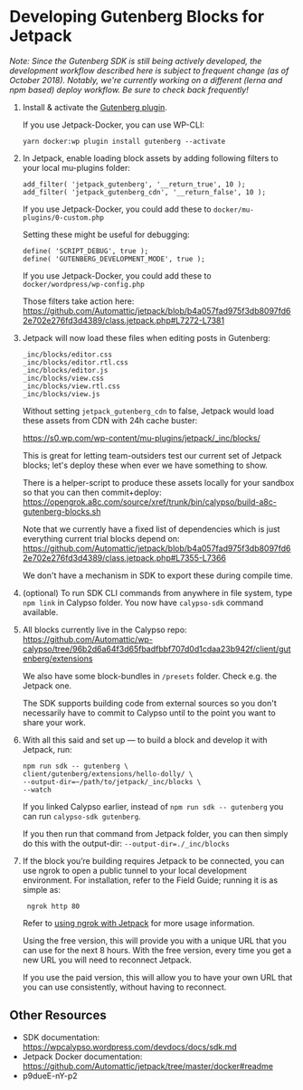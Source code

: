 # Developing Gutenberg Blocks for Jetpack

_Note: Since the Gutenberg SDK is still being actively developed, the development workflow described here is subject to frequent change (as of October 2018). Notably, we're currently working on a different (lerna and npm based) deploy workflow. Be sure to check back frequently!_

1.  Install & activate the [Gutenberg plugin](https://wordpress.org/plugins/gutenberg/).

    If you use Jetpack-Docker, you can use WP-CLI:

        yarn docker:wp plugin install gutenberg --activate

1.  In Jetpack, enable loading block assets by adding following filters to your local mu-plugins folder:

        add_filter( 'jetpack_gutenberg', '__return_true', 10 );
        add_filter( 'jetpack_gutenberg_cdn', '__return_false', 10 );

    If you use Jetpack-Docker, you could add these to `docker/mu-plugins/0-custom.php`

    Setting these might be useful for debugging:

        define( 'SCRIPT_DEBUG', true );
        define( 'GUTENBERG_DEVELOPMENT_MODE', true );

    If you use Jetpack-Docker, you could add these to `docker/wordpress/wp-config.php`

    Those filters take action here: https://github.com/Automattic/jetpack/blob/b4a057fad975f3db8097fd62e702e276fd3d4389/class.jetpack.php#L7272-L7381

1.  Jetpack will now load these files when editing posts in Gutenberg:

        _inc/blocks/editor.css
        _inc/blocks/editor.rtl.css
        _inc/blocks/editor.js
        _inc/blocks/view.css
        _inc/blocks/view.rtl.css
        _inc/blocks/view.js   

    Without setting `jetpack_gutenberg_cdn` to false, Jetpack would load these assets from CDN with 24h cache buster:

    https://s0.wp.com/wp-content/mu-plugins/jetpack/_inc/blocks/

    This is great for letting team-outsiders test our current set of Jetpack blocks; let's deploy these when ever we have something to show.

    There is a helper-script to produce these assets locally for your sandbox so that you can then commit+deploy: https://opengrok.a8c.com/source/xref/trunk/bin/calypso/build-a8c-gutenberg-blocks.sh 

    Note that we currently have a fixed list of dependencies which is just everything current trial blocks depend on: https://github.com/Automattic/jetpack/blob/b4a057fad975f3db8097fd62e702e276fd3d4389/class.jetpack.php#L7355-L7366

    We don't have a mechanism in SDK to export these during compile time.

1.  (optional) To run SDK CLI commands from anywhere in file system, type `npm link` in Calypso folder. You now have `calypso-sdk` command available.

1.  All blocks currently live in the Calypso repo: https://github.com/Automattic/wp-calypso/tree/96b2d6a64f3d65fbadfbbf707d0d1cdaa23b942f/client/gutenberg/extensions

    We also have some block-bundles in `/presets` folder. Check e.g. the Jetpack one.

    The SDK supports building code from external sources so you don't necessarily have to commit to Calypso until to the point you want to share your work.

1.  With all this said and set up — to build a block and develop it with Jetpack, run:

        npm run sdk -- gutenberg \
        client/gutenberg/extensions/hello-dolly/ \
        --output-dir=~/path/to/jetpack/_inc/blocks \
        --watch

    If you linked Calypso earlier, instead of `npm run sdk -- gutenberg` you can run `calypso-sdk gutenberg`.

    If you then run that command from Jetpack folder, you can then simply do this with the output-dir:  `--output-dir=./_inc/blocks`

1. If the block you’re building requires Jetpack to be connected, you can use ngrok to open a public tunnel to your local development environment. For installation, refer to the Field Guide; running it is as simple as:

        ngrok http 80

    Refer to [using ngrok with Jetpack](https://github.com/Automattic/jetpack/tree/master/docker#using-ngrok-with-jetpack) for more usage information.

    Using the free version, this will provide you with a unique URL that you can use for the next 8 hours. With the free version, every time you get a new URL you will need to reconnect Jetpack.

    If you use the paid version, this will allow you to have your own URL that you can use consistently, without having to reconnect.

## Other Resources

- SDK documentation: https://wpcalypso.wordpress.com/devdocs/docs/sdk.md 
- Jetpack Docker documentation: https://github.com/Automattic/jetpack/tree/master/docker#readme 
- p9dueE-nY-p2
